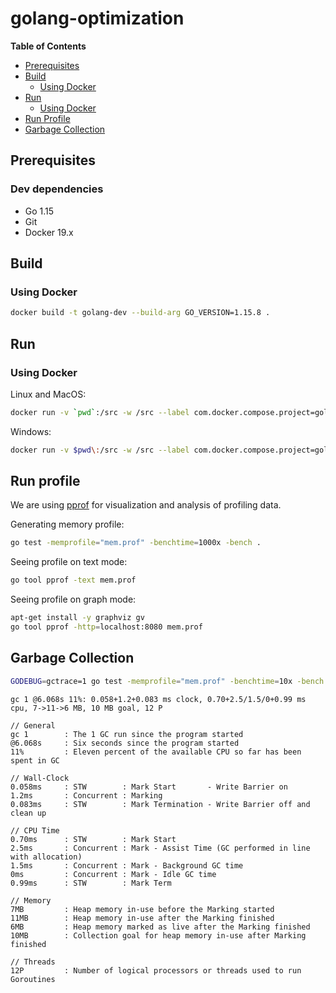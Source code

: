 # golang-optimization

**Table of Contents**

- [Prerequisites](#prerequisites)
- [Build](#build)
  - [Using Docker](#using-docker)
- [Run](#run)
  - [Using Docker](#using-docker)
- [Run Profile](#run-profile)
- [Garbage Collection](#garbage-collection)

## Prerequisites

### Dev dependencies

- Go 1.15
- Git
- Docker 19.x

## Build

### Using Docker

```bash
docker build -t golang-dev --build-arg GO_VERSION=1.15.8 .
```

## Run

### Using Docker

Linux and MacOS:
```bash
docker run -v `pwd`:/src -w /src --label com.docker.compose.project=golang-optimizations -it --name ${PWD##/*} golang-dev
```

Windows:
```bash
docker run -v $pwd\:/src -w /src --label com.docker.compose.project=golang-optimizations -it --name golang-optimizations golang-dev
```

## Run profile

We are using [pprof](https://github.com/google/pprof) for visualization and analysis of profiling data.

Generating memory profile:
```bash
go test -memprofile="mem.prof" -benchtime=1000x -bench .
```

Seeing profile on text mode:
```bash
go tool pprof -text mem.prof
```

Seeing profile on graph mode:
```bash
apt-get install -y graphviz gv
go tool pprof -http=localhost:8080 mem.prof
```

## Garbage Collection

```bash
GODEBUG=gctrace=1 go test -memprofile="mem.prof" -benchtime=10x -bench .
```

```
gc 1 @6.068s 11%: 0.058+1.2+0.083 ms clock, 0.70+2.5/1.5/0+0.99 ms cpu, 7->11->6 MB, 10 MB goal, 12 P

// General
gc 1        : The 1 GC run since the program started
@6.068s     : Six seconds since the program started
11%         : Eleven percent of the available CPU so far has been spent in GC

// Wall-Clock
0.058ms     : STW        : Mark Start       - Write Barrier on
1.2ms       : Concurrent : Marking
0.083ms     : STW        : Mark Termination - Write Barrier off and clean up

// CPU Time
0.70ms      : STW        : Mark Start
2.5ms       : Concurrent : Mark - Assist Time (GC performed in line with allocation)
1.5ms       : Concurrent : Mark - Background GC time
0ms         : Concurrent : Mark - Idle GC time
0.99ms      : STW        : Mark Term

// Memory
7MB         : Heap memory in-use before the Marking started
11MB        : Heap memory in-use after the Marking finished
6MB         : Heap memory marked as live after the Marking finished
10MB        : Collection goal for heap memory in-use after Marking finished

// Threads
12P         : Number of logical processors or threads used to run Goroutines
```